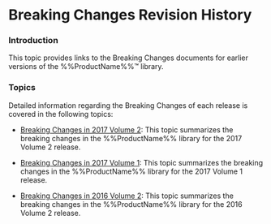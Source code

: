 ﻿<!--
|metadata|
{
    "fileName": "breaking-changes-revision-history",
    "controlName": "",
    "tags": ["Breaking Changes"]
}
|metadata|
-->

# Breaking Changes Revision History

### Introduction

This topic provides links to the Breaking Changes documents for earlier versions of the %%ProductName%%™ library.

### Topics

Detailed information regarding the Breaking Changes of each release is covered in the following topics:
- [Breaking Changes in 2017 Volume 2](Breaking-Changes-2017-Volume-2.html): This topic summarizes the breaking changes in the %%ProductName%% library for the 2017 Volume 2 release. 

- [Breaking Changes in 2017 Volume 1](Breaking-Changes-2017-Volume-1.html): This topic summarizes the breaking changes in the %%ProductName%% library for the 2017 Volume 1 release. 

- [Breaking Changes in 2016 Volume 2](Breaking-Changes-2016-Volume-2.html): This topic summarizes the breaking changes in the %%ProductName%% library for the 2016 Volume 2 release.
